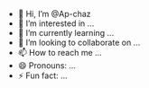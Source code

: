 - 👋 Hi, I’m @Ap-chaz
- 👀 I’m interested in ...
- 🌱 I’m currently learning ...
- 💞️ I’m looking to collaborate on ...
- 📫 How to reach me ...
- 😄 Pronouns: ...
- ⚡ Fun fact: ...

<!---
Ap-chaz/Ap-chaz is a ✨ special ✨ repository because its `README.md` (this file) appears on your GitHub profile.
You can click the Preview link to take a look at your changes.
--->
